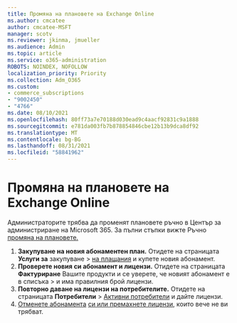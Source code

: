 ```yaml
---
title: Промяна на плановете на Exchange Online
ms.author: cmcatee
author: cmcatee-MSFT
manager: scotv
ms.reviewer: jkinma, jmueller
ms.audience: Admin
ms.topic: article
ms.service: o365-administration
ROBOTS: NOINDEX, NOFOLLOW
localization_priority: Priority
ms.collection: Adm_O365
ms.custom:
- commerce_subscriptions
- "9002450"
- "4766"
ms.date: 08/10/2021
ms.openlocfilehash: 80ff73a7e70188d030ead9c4aacf92831c9a1888
ms.sourcegitcommit: e781da003fb7b878854846cbe12b13b9dca8df92
ms.translationtype: MT
ms.contentlocale: bg-BG
ms.lasthandoff: 08/31/2021
ms.locfileid: "58841962"
---
```

# <a name="change-exchange-online-plans"></a>Промяна на плановете на Exchange Online

Администраторите трябва да променят плановете ръчно в Център за администриране на Microsoft 365. За пълни стъпки вижте Ръчно [промяна на плановете.](https://docs.microsoft.com/microsoft-365/commerce/subscriptions/change-plans-manually)

1. **Закупуване на новия абонаментен план.** Отидете на страницата **Услуги за** закупуване  >  [на плащания](https://go.microsoft.com/fwlink/p/?linkid=868433) и купете новия абонамент.
2. **Проверете новия си абонамент и лицензи.** Отидете на страницата **Фактуриране** Вашите продукти и се уверете, че новият абонамент е в списъка  >  [](https://go.microsoft.com/fwlink/p/?linkid=842054) и има правилния брой лицензи.
3. **Повторно даване на лицензи на потребителите.** Отидете на страницата **Потребители**  >  [Активни потребители](https://go.microsoft.com/fwlink/p/?linkid=834822) и дайте лицензи.
4. [Отменете абонамента](https://docs.microsoft.com/microsoft-365/commerce/subscriptions/cancel-your-subscription) [си или премахнете лицензи,](https://docs.microsoft.com/microsoft-365/commerce/licenses/buy-licenses) които вече не ви трябват.